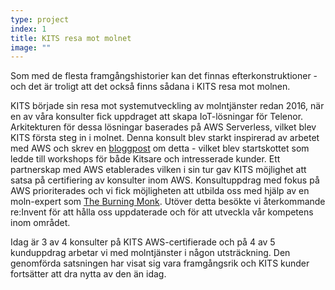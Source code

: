 ```yaml
---
type: project
index: 1
title: KITS resa mot molnet
image: ""
---
```

S﻿om med de flesta framgångshistorier kan det finnas efterkonstruktioner - och det är troligt att det också finns sådana i KITS resa mot molnen. 

K﻿ITS började sin resa mot systemutveckling av molntjänster redan 2016, när en av våra konsulter fick uppdraget att skapa IoT-lösningar för Telenor. Arkitekturen för dessa lösningar baserades på AWS Serverless, vilket blev KITS första steg in i molnet. Denna konsult blev starkt inspirerad av arbetet med AWS och skrev en [bloggpost](https://kits.se/blogg-2017-02-06/serverless-1) om detta - vilket blev startskottet som ledde till workshops för både Kitsare och intresserade kunder. Ett partnerskap med AWS etablerades vilken i sin tur gav KITS möjlighet att satsa på certifiering av konsulter inom AWS. Konsultuppdrag med fokus på AWS prioriterades och vi fick möjligheten att utbilda oss med hjälp av en moln-expert som [The Burning Monk](https://theburningmonk.com/). Utöver detta besökte vi återkommande re:Invent för att hålla oss uppdaterade och för att utveckla vår kompetens inom området.

I﻿dag är 3 av 4 konsulter på KITS AWS-certifierade och på 4 av 5 kunduppdrag arbetar vi med molntjänster i någon utsträckning. Den genomförda satsningen har visat sig vara framgångsrik och KITS kunder fortsätter att dra nytta av den än idag.